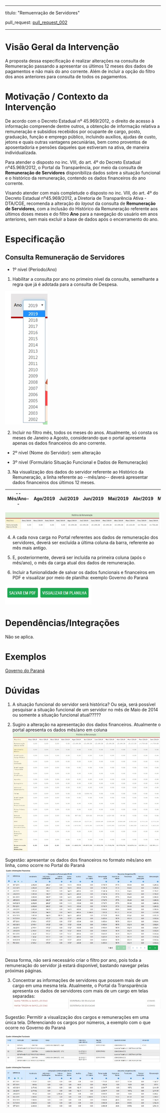 
---
titulo: "Remuenração de Servidores"

pull_request: [pull_request_002](https://github.com/transparencia-mg/especificacoes-portal-transparencia/blob/feat/especificacao-remuneracao-servidores/especificacao-remuneracao-servidores.md)

---


# Visão Geral da Intervenção

A proposta dessa especificação é realizar alterações na consulta de Remuneração passando a apresentar os últimos 12 meses dos dados de pagamentos e não mais do ano corrente. Além de incluir a opção do filtro dos anos anteriores para consulta de todos os pagamentos.

# Motivação / Contexto da Intervenção

De acordo com o Decreto Estadual nº 45.969/2012, o direito de acesso à informação compreende dentre outros, a obtenção de informação relativa a remuneração e subsídios recebidos por ocupante de cargo, posto, graduação, função e emprego público, incluindo auxílios, ajudas de custo, jetons e quais outras vantagens pecuniárias, bem como proventos de aposentadoria e pensões daqueles que estiveram na ativa, de maneira individualizada.

Para atender o disposto no inc. VIII, do art. 4º do Decreto Estadual nº45.969/2012, o Portal da Transparência, por meio da consulta de **Remuneração de Servidores** disponibiliza dados sobre a situação funcional e o histórico da remuneração, contendo os dados financeiros do ano corrente.

Visando atender com mais completude o disposto no inc. VIII, do art. 4º do Decreto Estadual nº45.969/2012, a Diretoria de Transparência Ativa - DTA/CGE, recomenda a alteração do *layout* da consulta de **Remuneração de Servidores**, com a inclusão do Histórico da Remuneração referente aos últimos doses meses e do filtro **Ano** para a navegação do usuário em anos anteriores, sem mais excluir a base de dados após o encerramento do ano.


# Especificação

## Consulta Remuneração de Servidores


- 1º nível (Período/Ano)

1. Habilitar a consulta por ano no primeiro nível da consulta, semelhante a regra que já é adotada para a consulta de Despesa.

![](static/filtro_ano.jpg)

2. Incluir no filtro mês, todos os meses do anos. 
Atualmente, só consta os meses de Janeiro a Agosto, considerando que o portal apresenta apenas os dados financeiros do ano corrente.


- 2º nível (Nome do Servidor): sem alteração


- 3º nível (Formulário Situação Funcional e Dados de Remuneração)

3. Na visualização dos dados do servidor referente ao Histórico da Remuneração, a linha referente ao --mês/ano-- deverá apresentar dados financeiros dos últimos 12 meses.

|--Mês/Ano--|Ago/2019|Jul/2019|Jun/2019|Mai/2019|Abr/2019|Mar/2019|Fev/2019|Jan/2019|Dez/2018|Nov/2018|Out/2018|Set/2018|
|-------|:--------|:--------|:--------|:--------|:--------|:--------|:--------|:--------|:--------|:--------|:--------|:--------|


![](static/historico_remuneracao.jpg)

4. A cada nova carga no Portal referentes aos dados de remuneração dos servidores, deverá ser excluída a última coluna da barra, referente ao mês mais antigo.

5. E, posteriormente, deverá ser incluída na primeira coluna (após o mês/ano), o mês da carga atual dos dados de remuneração.

6. Incluir a funionalidade de salvar os dados funcionais e financeiros em PDF e visualizar por meio de planilha: exemplo Governo do Paraná

![](static/pdf_planilha.jpg)

# Dependências/Integrações

Não se aplica.


# Exemplos

[Governo do Paraná](http://www.transparencia.pr.gov.br/pte/pages/pessoal/remuneracoes/exibir_remuneracao?windowId=729)


# Dúvidas

1. A situação funcional do servidor será histórica? Ou seja, será possível pesquisar a situação funcional de um servidor no mês de Maio de 2014 ou somente a situação funcional atual?????

2. Sugiro a alteração na apresentação dos dados financeiros.
Atualmente o portal apresenta os dados mês/ano em coluna
![](static/quadro_coluna.jpg)

Sugestão: apresentar os dados dos financeiros no formato mês/ano em linha, como ocorre no Portal do Paraná
![](static/quadro_linha.jpg)


Dessa forma, não será necessário criar o filtro por ano, pois toda a remuneração do servidor já estará disponível, bastando navegar pelas próximas páginas.

3. Concentrar as informações de servidores que possem mais de um cargo em uma mesma tela.
Atualmente, o Portal da Transparência apresenta os dados de servidores com mais de um cargo em telas separadas:
![](static/telas_separadas.jpg)

Sugestão: Permitir a visualização dos cargos e remunerações em uma única tela. Diferenciando os cargos por números, a exemplo com o que ocorre no Governo do Paraná

![](static/unica_tela.jpg)

